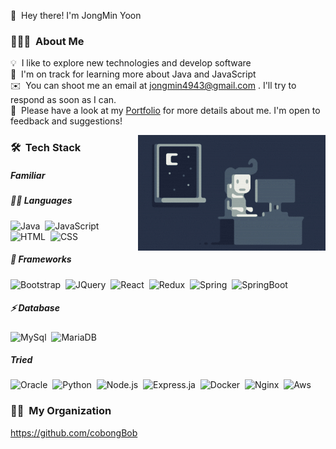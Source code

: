 
👋 &nbsp;Hey there! I'm JongMin Yoon

### 👨🏻‍💻 &nbsp;About Me

💡 &nbsp;I like to explore new technologies and develop software\
🌱 &nbsp;I'm on track for learning more about Java and JavaScript\
✉️ &nbsp;You can shoot me an email at jongmin4943@gmail.com . I'll try to respond as soon as I can.\
📄 &nbsp;Please have a look at my [Portfolio]() for more details about me. I'm open to feedback and suggestions!

<img alt="Night Coding" src="https://raw.githubusercontent.com/AVS1508/AVS1508/master/assets/Night-Coding.gif" align="right"/>

### 🛠 &nbsp;Tech Stack
##### Familiar

##### 👩‍💻 Languages
![Java](https://img.shields.io/badge/-Java-05122A?style=flat&logo=Java&logoColor=FFA518)&nbsp;
![JavaScript](https://img.shields.io/badge/-JavaScript-05122A?style=flat&logo=javascript)&nbsp;
![HTML](https://img.shields.io/badge/-HTML-05122A?style=flat&logo=HTML5)&nbsp;
![CSS](https://img.shields.io/badge/-CSS-05122A?style=flat&logo=CSS3&logoColor=1572B6)&nbsp;

##### 🚀 Frameworks
![Bootstrap](https://img.shields.io/badge/-Bootstrap-05122A?style=flat&logo=bootstrap&logoColor=563D7C)&nbsp;
![JQuery](https://img.shields.io/badge/jQuery-0769AD?style=falt&logo=jquery&logoColor=white)&nbsp;
![React](https://img.shields.io/badge/-React-05122A?style=flat&logo=react)&nbsp;
![Redux](https://img.shields.io/badge/-Redux-764ABC?style=flat&logo=redux)&nbsp;
![Spring](https://img.shields.io/badge/Spring-6DB33F?style=flat&logo=spring&logoColor=white)&nbsp;
![SpringBoot](https://img.shields.io/badge/SpringBoot-6DB33F?style=flat&logo=springboot&logoColor=white)&nbsp;

##### ⚡ Database
![MySql](https://img.shields.io/badge/MySQL-00000F?style=flat&logo=mysql&logoColor=white")&nbsp;
![MariaDB](https://img.shields.io/badge/MariaDB-003545?style=flat&logo=mariadb&logoColor=white)&nbsp;

##### Tried
![Oracle](https://img.shields.io/badge/Oracle-F80000?style=flat&logo=oracle&logoColor=black)&nbsp;
![Python](https://img.shields.io/badge/-Python-05122A?style=flat&logo=python)&nbsp;
![Node.js](https://img.shields.io/badge/Node.js-43853D?style=falt&logo=node-dot-js&logoColor=white)&nbsp;
![Express.ja](https://img.shields.io/badge/Express.js-000000?style=falt&logo=express&logoColor=white)&nbsp;
![Docker](https://img.shields.io/badge/Docker-2CA5E0?style=flat&logo=docker&logoColor=white)&nbsp;
![Nginx](https://img.shields.io/badge/Nginx-009639?style=flat&logo=nginx&logoColor=white)&nbsp;
![Aws](https://img.shields.io/badge/Amazon_AWS-232F3E?style=flat&logo=amazon-aws&logoColor=white)&nbsp;

### 🤝🏻 &nbsp;My Organization
https://github.com/cobongBob
